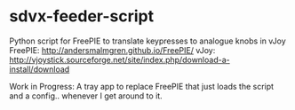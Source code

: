 # sdvx-feeder-script

Python script for FreePIE to translate keypresses to analogue knobs in vJoy
FreePIE: http://andersmalmgren.github.io/FreePIE/
vJoy: http://vjoystick.sourceforge.net/site/index.php/download-a-install/download

Work in Progress: A tray app to replace FreePIE that just loads the script and a config.. whenever I get around to it.
